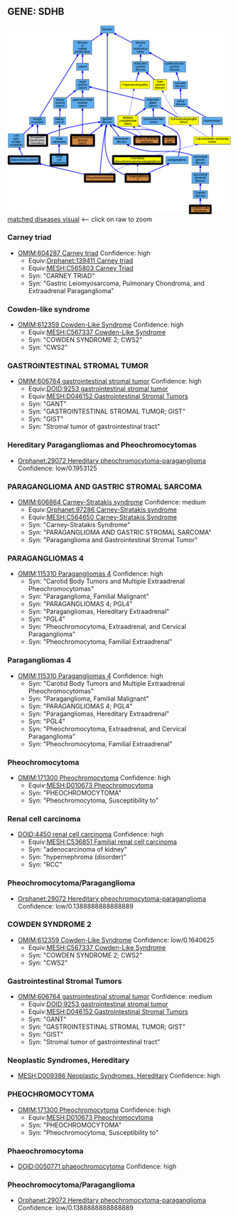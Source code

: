 
## GENE: SDHB

![image](SDHB.png)
[matched diseases visual](SDHB.png)  <-- click on raw to zoom


### Carney triad
 * [OMIM:604287 Carney triad](http://beta.monarchinitiative.org/disease/OMIM:604287) Confidence: high
    * Equiv:[Orphanet:139411 Carney triad](http://beta.monarchinitiative.org/disease/Orphanet:139411)
    * Equiv:[MESH:C565803 Carney Triad](http://beta.monarchinitiative.org/disease/MESH:C565803)
    * Syn: "CARNEY TRIAD"
    * Syn: "Gastric Leiomyosarcoma, Pulmonary Chondroma, and Extraadrenal Paraganglioma"

### Cowden-like syndrome
 * [OMIM:612359 Cowden-Like Syndrome](http://beta.monarchinitiative.org/disease/OMIM:612359) Confidence: high
    * Equiv:[MESH:C567337 Cowden-Like Syndrome](http://beta.monarchinitiative.org/disease/MESH:C567337)
    * Syn: "COWDEN SYNDROME 2; CWS2"
    * Syn: "CWS2"

### GASTROINTESTINAL STROMAL TUMOR
 * [OMIM:606764 gastrointestinal stromal tumor](http://beta.monarchinitiative.org/disease/OMIM:606764) Confidence: high
    * Equiv:[DOID:9253 gastrointestinal stromal tumor](http://beta.monarchinitiative.org/disease/DOID:9253)
    * Equiv:[MESH:D046152 Gastrointestinal Stromal Tumors](http://beta.monarchinitiative.org/disease/MESH:D046152)
    * Syn: "GANT"
    * Syn: "GASTROINTESTINAL STROMAL TUMOR; GIST"
    * Syn: "GIST"
    * Syn: "Stromal tumor of gastrointestinal tract"

### Hereditary Paragangliomas and Pheochromocytomas
 * [Orphanet:29072 Hereditary pheochromocytoma-paraganglioma](http://beta.monarchinitiative.org/disease/Orphanet:29072) Confidence: low/0.1953125

### PARAGANGLIOMA AND GASTRIC STROMAL SARCOMA
 * [OMIM:606864 Carney-Stratakis syndrome](http://beta.monarchinitiative.org/disease/OMIM:606864) Confidence: medium
    * Equiv:[Orphanet:97286 Carney-Stratakis syndrome](http://beta.monarchinitiative.org/disease/Orphanet:97286)
    * Equiv:[MESH:C564650 Carney-Stratakis Syndrome](http://beta.monarchinitiative.org/disease/MESH:C564650)
    * Syn: "Carney-Stratakis Syndrome"
    * Syn: "PARAGANGLIOMA AND GASTRIC STROMAL SARCOMA"
    * Syn: "Paraganglioma and Gastrointestinal Stromal Tumor"

### PARAGANGLIOMAS 4
 * [OMIM:115310 Paragangliomas 4](http://beta.monarchinitiative.org/disease/OMIM:115310) Confidence: high
    * Syn: "Carotid Body Tumors and Multiple Extraadrenal Pheochromocytomas"
    * Syn: "Paraganglioma, Familial Malignant"
    * Syn: "PARAGANGLIOMAS 4; PGL4"
    * Syn: "Paragangliomas, Hereditary Extraadrenal"
    * Syn: "PGL4"
    * Syn: "Pheochromocytoma, Extraadrenal, and Cervical Paraganglioma"
    * Syn: "Pheochromocytoma, Familial Extraadrenal"

### Paragangliomas 4
 * [OMIM:115310 Paragangliomas 4](http://beta.monarchinitiative.org/disease/OMIM:115310) Confidence: high
    * Syn: "Carotid Body Tumors and Multiple Extraadrenal Pheochromocytomas"
    * Syn: "Paraganglioma, Familial Malignant"
    * Syn: "PARAGANGLIOMAS 4; PGL4"
    * Syn: "Paragangliomas, Hereditary Extraadrenal"
    * Syn: "PGL4"
    * Syn: "Pheochromocytoma, Extraadrenal, and Cervical Paraganglioma"
    * Syn: "Pheochromocytoma, Familial Extraadrenal"

### Pheochromocytoma
 * [OMIM:171300 Pheochromocytoma](http://beta.monarchinitiative.org/disease/OMIM:171300) Confidence: high
    * Equiv:[MESH:D010673 Pheochromocytoma](http://beta.monarchinitiative.org/disease/MESH:D010673)
    * Syn: "PHEOCHROMOCYTOMA"
    * Syn: "Pheochromocytoma, Susceptibility to"

### Renal cell carcinoma
 * [DOID:4450 renal cell carcinoma](http://beta.monarchinitiative.org/disease/DOID:4450) Confidence: high
    * Equiv:[MESH:C536851 Familial renal cell carcinoma](http://beta.monarchinitiative.org/disease/MESH:C536851)
    * Syn: "adenocarcinoma of kidney"
    * Syn: "hypernephroma (disorder)"
    * Syn: "RCC"

### Pheochromocytoma/Paraganglioma
 * [Orphanet:29072 Hereditary pheochromocytoma-paraganglioma](http://beta.monarchinitiative.org/disease/Orphanet:29072) Confidence: low/0.1388888888888889

### COWDEN SYNDROME 2
 * [OMIM:612359 Cowden-Like Syndrome](http://beta.monarchinitiative.org/disease/OMIM:612359) Confidence: low/0.1640625
    * Equiv:[MESH:C567337 Cowden-Like Syndrome](http://beta.monarchinitiative.org/disease/MESH:C567337)
    * Syn: "COWDEN SYNDROME 2; CWS2"
    * Syn: "CWS2"

### Gastrointestinal Stromal Tumors
 * [OMIM:606764 gastrointestinal stromal tumor](http://beta.monarchinitiative.org/disease/OMIM:606764) Confidence: medium
    * Equiv:[DOID:9253 gastrointestinal stromal tumor](http://beta.monarchinitiative.org/disease/DOID:9253)
    * Equiv:[MESH:D046152 Gastrointestinal Stromal Tumors](http://beta.monarchinitiative.org/disease/MESH:D046152)
    * Syn: "GANT"
    * Syn: "GASTROINTESTINAL STROMAL TUMOR; GIST"
    * Syn: "GIST"
    * Syn: "Stromal tumor of gastrointestinal tract"

### Neoplastic Syndromes, Hereditary
 * [MESH:D009386 Neoplastic Syndromes, Hereditary](http://beta.monarchinitiative.org/disease/MESH:D009386) Confidence: high

### PHEOCHROMOCYTOMA
 * [OMIM:171300 Pheochromocytoma](http://beta.monarchinitiative.org/disease/OMIM:171300) Confidence: high
    * Equiv:[MESH:D010673 Pheochromocytoma](http://beta.monarchinitiative.org/disease/MESH:D010673)
    * Syn: "PHEOCHROMOCYTOMA"
    * Syn: "Pheochromocytoma, Susceptibility to"

### Phaeochromocytoma
 * [DOID:0050771 phaeochromocytoma](http://beta.monarchinitiative.org/disease/DOID:0050771) Confidence: high

### Pheochromocytoma/Paraganglioma
 * [Orphanet:29072 Hereditary pheochromocytoma-paraganglioma](http://beta.monarchinitiative.org/disease/Orphanet:29072) Confidence: low/0.1388888888888889
